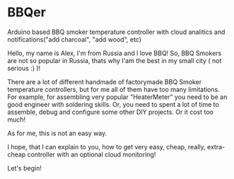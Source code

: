 # BBQer
Arduino based BBQ smoker temperature controller with cloud analitics and notifications("add charcoal", "add wood", etc)

Hello, my name is Alex, I'm from Russia and I love BBQ!
So, BBQ Smokers are not so popular in Russia, thats why I'am the best in my small city ( not serious :) )!

There are a lot of different handmade of factorymade BBQ Smoker temperature controllers, but for me all of them have too many limitations.
For example, for assembling very popular "HeaterMeter" you need to be an good engineer with soldering skills.
Or, you need to spent a lot of time to assemble, debug and configure some other DIY projects.
Or it cost too much!

As for me, this is not an easy way.

I hope, that I can explain to you, how to get very easy, cheap, really, extra-cheap controller with an optional cloud monitoring!

Let's begin!


